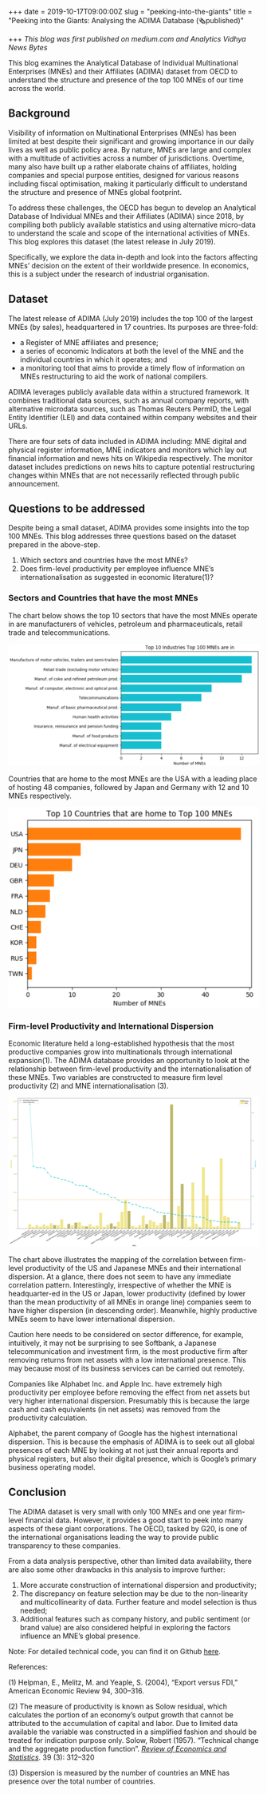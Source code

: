 +++
date = 2019-10-17T09:00:00Z
slug = "peeking-into-the-giants"
title = "Peeking into the Giants: Analysing the ADIMA Database (🗞published)"

+++
_This blog was first published on medium.com and Analytics Vidhya News Bytes_

This blog examines the Analytical Database of Individual Multinational Enterprises (MNEs) and their Affiliates (ADIMA) dataset from OECD to understand the structure and presence of the top 100 MNEs of our time across the world.

## **Background**

Visibility of information on Multinational Enterprises (MNEs) has been limited at best despite their significant and growing importance in our daily lives as well as public policy area. By nature, MNEs are large and complex with a multitude of activities across a number of jurisdictions. Overtime, many also have built up a rather elaborate chains of affiliates, holding companies and special purpose entities, designed for various reasons including fiscal optimisation, making it particularly difficult to understand the structure and presence of MNEs global footprint.

To address these challenges, the OECD has begun to develop an Analytical Database of Individual MNEs and their Affiliates (ADIMA) since 2018, by compiling both publicly available statistics and using alternative micro-data to understand the scale and scope of the international activities of MNEs. This blog explores this dataset (the latest release in July 2019).

Specifically, we explore the data in-depth and look into the factors affecting MNEs’ decision on the extent of their worldwide presence. In economics, this is a subject under the research of industrial organisation.

## **Dataset**

The latest release of ADIMA (July 2019) includes the top 100 of the largest MNEs (by sales), headquartered in 17 countries. Its purposes are three-fold:

* a Register of MNE affiliates and presence;
* a series of economic Indicators at both the level of the MNE and the individual countries in which it operates; and
* a monitoring tool that aims to provide a timely flow of information on MNEs restructuring to aid the work of national compilers.

ADIMA leverages publicly available data within a structured framework. It combines traditional data sources, such as annual company reports, with alternative microdata sources, such as Thomas Reuters PermID, the Legal Entity Identifier (LEI) and data contained within company websites and their URLs.

There are four sets of data included in ADIMA including: MNE digital and physical register information, MNE indicators and monitors which lay out financial information and news hits on Wikipedia respectively. The monitor dataset includes predictions on news hits to capture potential restructuring changes within MNEs that are not necessarily reflected through public announcement.

## **Questions to be addressed**

Despite being a small dataset, ADIMA provides some insights into the top 100 MNEs. This blog addresses three questions based on the dataset prepared in the above-step.

1. Which sectors and countries have the most MNEs?
2. Does firm-level productivity per employee influence MNE’s internationalisation as suggested in economic literature(1)?

### **Sectors and Countries that have the most MNEs**

The chart below shows the top 10 sectors that have the most MNEs operate in are manufacturers of vehicles, petroleum and pharmaceuticals, retail trade and telecommunications.

![](/uploads/top102.png)

Countries that are home to the most MNEs are the USA with a leading place of hosting 48 companies, followed by Japan and Germany with 12 and 10 MNEs respectively.

![](/uploads/top10.png)

### **Firm-level Productivity and International Dispersion**

Economic literature held a long-established hypothesis that the most productive companies grow into multinationals through international expansion(1). The ADIMA database provides an opportunity to look at the relationship between firm-level productivity and the internationalisation of these MNEs. Two variables are constructed to measure firm level productivity (2) and MNE internationalisation (3).

![](/uploads/mnes.png)

The chart above illustrates the mapping of the correlation between firm-level productivity of the US and Japanese MNEs and their international dispersion. At a glance, there does not seem to have any immediate correlation pattern. Interestingly, irrespective of whether the MNE is headquarter-ed in the US or Japan, lower productivity (defined by lower than the mean productivity of all MNEs in orange line) companies seem to have higher dispersion (in descending order). Meanwhile, highly productive MNEs seem to have lower international dispersion.

Caution here needs to be considered on sector difference, for example, intuitively, it may not be surprising to see Softbank, a Japanese telecommunication and investment firm, is the most productive firm after removing returns from net assets with a low international presence. This may because most of its business services can be carried out remotely.

Companies like Alphabet Inc. and Apple Inc. have extremely high productivity per employee before removing the effect from net assets but very higher international dispersion. Presumably this is because the large cash and cash equivalents (in net assets) was removed from the productivity calculation.

Alphabet, the parent company of Google has the highest international dispersion. This is because the emphasis of ADIMA is to seek out all global presences of each MNE by looking at not just their annual reports and physical registers, but also their digital presence, which is Google’s primary business operating model.

## **Conclusion**

The ADIMA dataset is very small with only 100 MNEs and one year firm-level financial data. However, it provides a good start to peek into many aspects of these giant corporations. The OECD, tasked by G20, is one of the international organisations leading the way to provide public transparency to these companies.

From a data analysis perspective, other than limited data availability, there are also some other drawbacks in this analysis to improve further:

1. More accurate construction of international dispersion and productivity;
2. The discrepancy on feature selection may be due to the non-linearity and multicollinearity of data. Further feature and model selection is thus needed;
3. Additional features such as company history, and public sentiment (or brand value) are also considered helpful in exploring the factors influence an MNE’s global presence.

Note: For detailed technical code, you can find it on Github [here](https://github.com/bobbleoxs/data_science/blob/master/Data%20Blog%20ADIMA/ADIMA.ipynb).

References:

(1) Helpman, E., Melitz, M. and Yeaple, S. (2004), “Export versus FDI,” American Economic Review 94, 300–316.

(2) The measure of productivity is known as Solow residual, which calculates the portion of an economy’s output growth that cannot be attributed to the accumulation of capital and labor. Due to limited data available the variable was constructed in a simplified fashion and should be treated for indication purpose only. Solow, Robert (1957). “Technical change and the aggregate production function”. [_Review of Economics and Statistics_](https://en.wikipedia.org/wiki/Review_of_Economics_and_Statistics). 39 (3): 312–320

(3) Dispersion is measured by the number of countries an MNE has presence over the total number of countries.

##